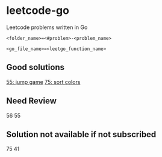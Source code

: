 # leetcode-go
Leetcode problems written in Go


`<folder_name>=<#problem>-<problem_name>`

`<go_file_name>=<leetgo_function_name>`

## Good solutions
[55: jump game](https://leetcode.com/articles/jump-game/)
[75: sort colors](https://leetcode.com/problems/sort-colors/discuss/26481/Python-O(n)-1-pass-in-place-solution-with-explanation)

## Need Review
56
55

## Solution not available if not subscribed
75
41